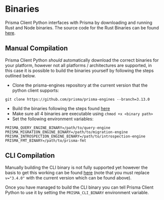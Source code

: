# Binaries

Prisma Client Python interfaces with Prisma by downloading and running Rust and Node binaries. The source code for the Rust Binaries can be found [here](https://github.com/prisma/prisma-engines).

## Manual Compilation

Prisma Client Python *should* automatically download the correct binaries for your platform, however not all platforms / architectures are supported, in this case it is possible to build the binaries yourself by following the steps outlined below.

- Clone the prisma-engines repository at the current version that the python client supports:

```
git clone https://github.com/prisma/prisma-engines --branch=3.13.0
```

- Build the binaries following the steps found [here](https://github.com/prisma/prisma-engines#building-prisma-engines)
- Make sure all 4 binaries are executable using `chmod +x <binary path>`
- Set the following environment variables:

```
PRISMA_QUERY_ENGINE_BINARY=/path/to/query-engine
PRISMA_MIGRATION_ENGINE_BINARY=/path/to/migration-engine
PRISMA_INTROSPECTION_ENGINE_BINARY=/path/to/introspection-engine
PRISMA_FMT_BINARY=/path/to/prisma-fmt
```

## CLI Compilation

Manually building the CLI binary is not fully supported yet however the basis to get this working can be found [here](https://github.com/RobertCraigie/prisma-client-py/issues/195#issuecomment-1001287195) (note that you must replace `v="3.4.0"` with the current version which can be found above).

Once you have managed to build the CLI binary you can tell Prisma Client Python to use it by setting the `PRISMA_CLI_BINARY` environment variable.
